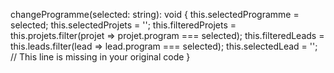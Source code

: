 changeProgramme(selected: string): void {
    this.selectedProgramme = selected;
    this.selectedProjets = '';
    this.filteredProjets = this.projets.filter(projet => projet.program === selected);
    this.filteredLeads = this.leads.filter(lead => lead.program === selected);
    this.selectedLead = ''; // This line is missing in your original code
}
